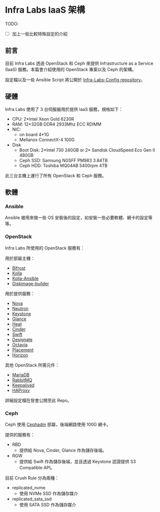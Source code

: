 # Infra Labs IaaS 架構

TODO:

- [ ] 加上一些比較特殊設定的介紹

## 前言

目前 Infra Labs 透過 OpenStack 和 Ceph 來提供 Infrastructure as a Service (IaaS) 服務。本篇會介紹使用的 OpenStack 專案以及 Ceph 的架構。

設定檔以及一些 Ansible Script 將公開於 [Infra-Labs-Config repository](https://github.com/cloud-native-taiwan/Infra-Labs-Config)。

## 硬體

Infra Labs 使用了 3 台伺服器用於提供 IaaS 服務，規格如下：

- CPU: 2\*Intel Xeon Gold 6230R
- RAM: 12\*32GB DDR4 2933Mhz ECC RDIMM
- NIC: 
    - on board 4*1G
    - Mellanox ConnectX-4 100G
- Disk
    -  Boot Disk: 2\*Intel 730 240GB or 2\* Sandisk CloudSpeed Eco Gen II 480GB
    -  Ceph SSD: Samsung NGSFF PM983 3.84TB
    -  Ceph HDD: Toshiba MQ04AB 5400rpm 4TB

此三台主機上運行了所有 OpenStack 和 Ceph 服務。

## 軟體

### Ansible

Ansible 被用來做一些 OS 安裝後的設定，如安裝一些必要軟體、網卡的設定等等。

### OpenStack

Infra Labs 所使用的 OpenStack 服務有：

用於部屬主機：

- [Bifrost](https://docs.openstack.org/bifrost/latest/)
- [Kolla](https://docs.openstack.org/kolla/latest/)
- [Kolla-Ansible](https://docs.openstack.org/kolla-ansible/latest/)
- [Diskimage-builder](https://docs.openstack.org/diskimage-builder/latest/)

用於提供服務：

- [Nova](https://docs.openstack.org/nova/latest/)
- [Neutron](https://docs.openstack.org/neutron/latest/)
- [Keystone](https://docs.openstack.org/keystone/latest/)
- [Glance](https://docs.openstack.org/glance/latest/)
- [Heat](https://docs.openstack.org/heat/latest/)
- [Cinder](https://docs.openstack.org/cinder/latest/)
- [Swift](https://docs.openstack.org/swift/latest/)
- [Designate](https://docs.openstack.org/designate/latest/)
- [Octavia](https://docs.openstack.org/octavia/latest/)
- [Placement](https://docs.openstack.org/placement/latest/)
- [Horizon](https://docs.openstack.org/horizon/latest/)

其他 OpenStack 所需元件：

- [MariaDB](https://mariadb.org/)
- [RabbitMQ](https://www.rabbitmq.com/)
- [Keepalived](https://github.com/acassen/keepalived)
- [HAProxy](http://www.haproxy.org/)

詳細設定檔在皆會公開至此 Repo。

### Ceph

Ceph 使用 [Cephadm](https://docs.ceph.com/en/latest/cephadm/index.html) 部屬，後端網路使用 100G 網卡。

提供的服務有：

- RBD
    - 提供給 Nova, Cinder, Glance 作為儲存後端。
- RGW
    - 提供給 Swift 作為儲存後端，並且透過 Keystone 認證提供 S3 Compatible API。 

目前 Crush Rule 分為兩種：

- replicated_nvme
    - 使用 NVMe SSD 作為儲存媒介
- replicated_sata_ssd
    - 使用 SATA SSD 作為儲存媒介
